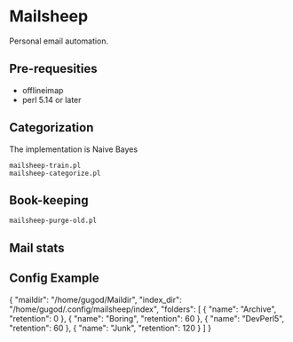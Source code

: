 Mailsheep
=========

Personal email automation.

## Pre-requesities

- offlineimap
- perl 5.14 or later

## Categorization

The implementation is Naive Bayes

    mailsheep-train.pl
    mailsheep-categorize.pl

## Book-keeping

    mailsheep-purge-old.pl

## Mail stats

## Config Example

{
    "maildir": "/home/gugod/Maildir",
    "index_dir": "/home/gugod/.config/mailsheep/index",
    "folders": [
        { "name": "Archive",       "retention": 0   },
        { "name": "Boring",        "retention": 60  },
        { "name": "DevPerl5",      "retention": 60  },
        { "name": "Junk",          "retention": 120 }
    ]
}
